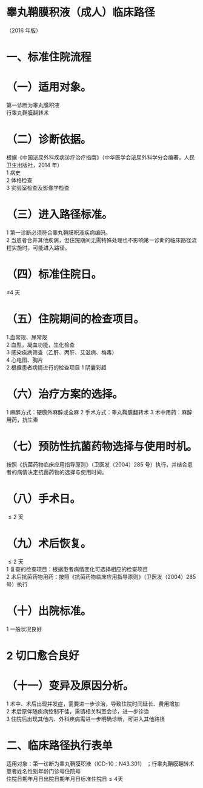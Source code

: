 # 睾丸鞘膜积液（成人）临床路径  
（2016 年版）  
# 一、标准住院流程  
# （一）适用对象。  
第一诊断为睾丸膜积液  
行睾丸鞘膜翻转术  
# （二）诊断依据。  
根据《中国泌尿外科疾病诊疗治疗指南》（中华医学会泌尿外科学分会编著，人民卫生出版社，2014 年）  
1 病史  
2 体格检查  
3 实验室检查及影像学检查  
# （三）进入路径标准。  
1 第一诊断必须符合睾丸鞘膜积液疾病编码。  
2 当患者合并其他疾病，但住院期间无需特殊处理也不影响第一诊断的临床路径流程实施时，可能进入路径。  
# （四）标准住院日。  
≤4 天  
# （五）住院期间的检查项目。  
1.血常规、尿常规  
2 血型，凝血功能，生化检查  
3 感染疾病筛查（乙肝、丙肝、艾滋病、梅毒）  
4 心电图、胸片  
2.根据患者病情进行的检查项目 1 阴囊彩超  
# （六）治疗方案的选择。  
1 麻醉方式：硬膜外麻醉或全麻 2 手术方式：睾丸鞘膜翻转术 3 术中用药：麻醉用药，抗生素  
# （七）预防性抗菌药物选择与使用时机。  
按照《抗菌药物临床应用指导原则》（卫医发（2004）285 号）执行，并结合患者的病情决定抗菌药物的选择与使用时间。  
# （八）手术日。  
${\leqslant}2$ 天  
# （九）术后恢复。  
${\leqslant}2$ 天  
1 复查的检查项目：根据患者病情变化可选择相应的检查项目  
2 术后抗菌药物用药：按照《抗菌药物临床应用指导原则》（卫医发（2004）285 号）执行  
# （十）出院标准。  
1 一般状况良好  
# 2 切口愈合良好  
# （十一）变异及原因分析。  
1 术中、术后出现并发症，需要进一步诊治，导致住院时间延长、费用增加  
2 术后原伴随疾病控制不佳，需请相关科室会诊，进一步诊治  
3 住院后出现其他内、外科疾病需进一步明确诊断，可进入其他路径  
# 二、临床路径执行表单  
适用对象：第一诊断为睾丸鞘膜积液（ICD-10：N43.301） ；行睾丸鞘膜翻转术  患者姓名性别年龄门诊号住院号  
住院日期年月日出院日期年月日标准住院日${\leqslant}4$天  
